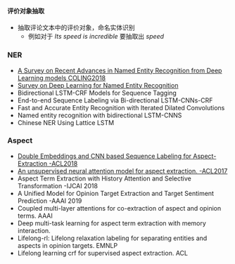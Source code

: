 #### 评价对象抽取
- 抽取评论文本中的评价对象，命名实体识别
    - 例如对于 _Its speed is incredible_ 要抽取出 _speed_

### NER
- [A Survey on Recent Advances in Named Entity Recognition from Deep Learning models COLING2018](SurveyonDeepLearningforNamedEntityRecognition.md)
- [Survey on Deep Learning for Named Entity Recognition](SurveyonDeepLearningforNamedEntityRecognition.md)
- Bidirectional LSTM-CRF Models for Sequence Tagging
- End-to-end Sequence Labeling via Bi-directional LSTM-CNNs-CRF
- Fast and Accurate Entity Recognition with Iterated Dilated Convolutions
- Named entity recognition with bidirectional LSTM-CNNS
- Chinese NER Using Lattice LSTM

### Aspect
- [Double Embeddings and CNN based Sequence Labeling for Aspect-Extraction -ACL2018](DoubleEmbeddingsandCNNbasedSequenceLabelingforAspectExtraction.md)
- [An unsupervised neural attention model for aspect extraction. -ACL2017](AnUnsupervisedNeuralAttentionModelforAspectExtraction.md)
- Aspect Term Extraction with History Attention and Selective Transformation -IJCAI 2018
- A Unified Model for Opinion Target Extraction and Target Sentiment Prediction -AAAI 2019
- Coupled multi-layer attentions for co-extraction of aspect and opinion terms. AAAI
- Deep multi-task learning for aspect term extraction with memory interaction.
- Lifelong-rl: Lifelong relaxation labeling for separating entities and aspects in opinion targets. EMNLP
- Lifelong learning crf for supervised aspect extraction. ACL
